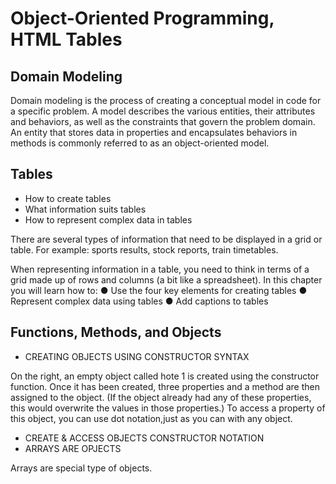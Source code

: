 # Object-Oriented Programming, HTML Tables

## Domain Modeling

Domain modeling is the process of creating a conceptual model in code for a specific problem. A model describes the various entities, their attributes and behaviors, as well as the constraints that govern the problem domain. An entity that stores data in properties and encapsulates behaviors in methods is commonly referred to as an object-oriented model.

## Tables

- How to create tables
- What information suits tables
- How to represent complex data in tables

There are several types of information that need to be displayed in a grid or table. For example: sports results, stock reports, train timetables.

When representing information in a table, you need to think in terms of a grid made up of rows and columns (a bit like a spreadsheet). In this chapter you will learn how to:
● Use the four key elements for creating tables
● Represent complex data using tables
● Add captions to tables

## Functions, Methods, and Objects

- CREATING OBJECTS USING CONSTRUCTOR SYNTAX

On the right, an empty object called hote 1 is created using the constructor function.
Once it has been created, three properties and a method are then assigned to the object. (If the object already had any of these properties, this would overwrite the values in those properties.)
To access a property of this object, you can use dot notation,just as you can with any object.

- CREATE & ACCESS OBJECTS CONSTRUCTOR NOTATION
- ARRAYS ARE OPJECTS

Arrays are special type of objects.
